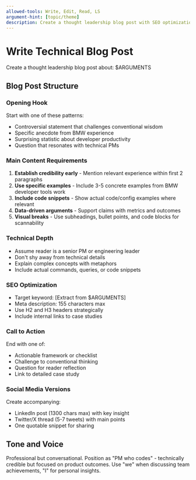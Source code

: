```yaml
---
allowed-tools: Write, Edit, Read, LS
argument-hint: [topic/theme]
description: Create a thought leadership blog post with SEO optimization
---
```


# Write Technical Blog Post

Create a thought leadership blog post about: $ARGUMENTS

## Blog Post Structure

### Opening Hook

Start with one of these patterns:

- Controversial statement that challenges conventional wisdom
- Specific anecdote from BMW experience
- Surprising statistic about developer productivity
- Question that resonates with technical PMs

### Main Content Requirements

1. **Establish credibility early** - Mention relevant experience within first 2 paragraphs
2. **Use specific examples** - Include 3-5 concrete examples from BMW developer tools work
3. **Include code snippets** - Show actual code/config examples where relevant
4. **Data-driven arguments** - Support claims with metrics and outcomes
5. **Visual breaks** - Use subheadings, bullet points, and code blocks for scannability

### Technical Depth

- Assume reader is a senior PM or engineering leader
- Don't shy away from technical details
- Explain complex concepts with metaphors
- Include actual commands, queries, or code snippets

### SEO Optimization

- Target keyword: [Extract from $ARGUMENTS]
- Meta description: 155 characters max
- Use H2 and H3 headers strategically
- Include internal links to case studies

### Call to Action

End with one of:

- Actionable framework or checklist
- Challenge to conventional thinking
- Question for reader reflection
- Link to detailed case study

### Social Media Versions

Create accompanying:

- LinkedIn post (1300 chars max) with key insight
- Twitter/X thread (5-7 tweets) with main points
- One quotable snippet for sharing

## Tone and Voice

Professional but conversational. Position as "PM who codes" - technically credible but focused on product outcomes. Use "we" when discussing team achievements, "I" for personal insights.
